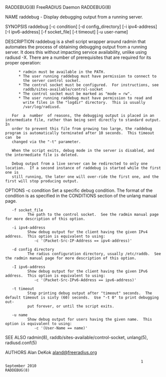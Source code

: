 RADDEBUG(8)                                                      FreeRADIUS Daemon                                                     RADDEBUG(8)

NAME
       raddebug - Display debugging output from a running server.

SYNOPSIS
       raddebug [-c condition] [-d config_directory] [-i ipv4-address] [-I ipv6-address] [-f socket_file] [-t timeout] [-u user-name]

DESCRIPTION
       raddebug  is  a shell script wrapper around radmin that automates the process of obtaining debugging output from a running server.  It does
       this without impacting service availability, unlike using radiusd -X.  There are a number of prerequisites that are required for its proper
       operation:

          * radmin must be available in the PATH.
          * The user running raddebug must have permission to connect to
            the server control socket.
          * The control socket must be configured.  For instructions, see
            raddb/sites-available/control-socket
          * The control socket must be marked as "mode = rw".
          * The user running raddebug must have permission to read and
            write files in the "logdir" directory.  This is usually
            /var/log/radiusd.

       For  a  number  of reasons, the debugging output is placed in an intermediate file, rather than being sent directly to standard output.  In
       order to prevent this file from growing too large, the raddebug program is automatically terminated after 10 seconds.  This timeout can  be
       changed via the "-t" parameter.

       When the script exits, debug mode in the server is disabled, and the intermediate file is deleted.

       Debug output from a live server can be redirected to only one location.  If a second instance of raddebug is started while the first one is
       still running, the later one will over-ride the first one, and the first will stop producing output.

OPTIONS
       -c condition
              Set a specific debug condition.  The format of the condition is as specified in the CONDITIONS section of the unlang manual page.

       -f socket_file
              The path to the control socket.  See the radmin manual page for more description of this option.

       -i ipv4-address
              Show debug output for the client having the given IPv4 address.  This option is equivalent to using:
                 -c '(Packet-Src-IP-Address == ipv4-address)'

       -d config directory
              The radius configuration directory, usually /etc/raddb.  See the radmin manual page for more description of this option.

       -I ipv6-address
              Show debug output for the client having the given IPv6 address.  This option is equivalent to using:
                 -c '(Packet-Src-IPv6-Address == ipv6-address)'

       -t timeout
              Stop printing debug output after "timeout" seconds.  The default timeout is sixty (60) seconds.  Use "-t 0" to print debugging  out‐
              put forever, or until the script exits.

       -u name
              Show debug output for users having the given name.  This option is equivalent to using:
                 -c '(User-Name == name)'

SEE ALSO
       radmin(8),  raddb/sites-available/control-socket, unlang(5), radiusd.conf(5)

AUTHORS
       Alan DeKok <aland@freeradius.org>

                                                                 1 September 2010                                                      RADDEBUG(8)
